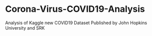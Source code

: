 # Corona-Virus-COVID19-Analysis
Analysis of Kaggle new COVID19 Dataset Published by John Hopkins University and SRK

